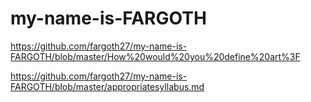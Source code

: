 # my-name-is-FARGOTH
https://github.com/fargoth27/my-name-is-FARGOTH/blob/master/How%20would%20you%20define%20art%3F

https://github.com/fargoth27/my-name-is-FARGOTH/blob/master/appropriatesyllabus.md
